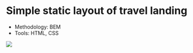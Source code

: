 # Simple static layout of travel landing
* Methodology: BEM
* Tools: HTML, CSS
<img src="img/screenshot.png">
